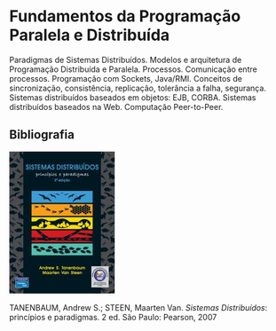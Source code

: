 # Fundamentos da Programação Paralela e Distribuída 

Paradigmas de Sistemas Distribuídos. Modelos e arquitetura de Programação Distribuída e Paralela. Processos. Comunicação entre processos. Programação com Sockets, Java/RMI. Conceitos de sincronização, consistência, replicação, tolerância a falha, segurança. Sistemas distribuídos baseados em objetos: EJB, CORBA. Sistemas distribuídos baseados na Web. Computação Peer-to-Peer.


## Bibliografia

![](img/tanembaum.jpg)

TANENBAUM, Andrew S.; STEEN, Maarten Van. *Sistemas Distribuídos*: princípios e paradigmas. 2 ed. São Paulo: Pearson, 2007
